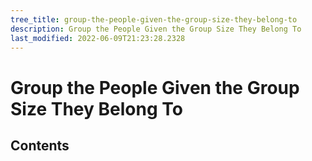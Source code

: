 ```yaml
---
tree_title: group-the-people-given-the-group-size-they-belong-to
description: Group the People Given the Group Size They Belong To
last_modified: 2022-06-09T21:23:28.2328
---
```


# Group the People Given the Group Size They Belong To

## Contents

